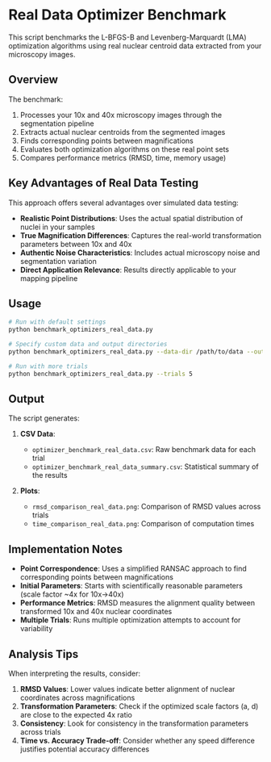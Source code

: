 # Real Data Optimizer Benchmark

This script benchmarks the L-BFGS-B and Levenberg-Marquardt (LMA) optimization algorithms using real nuclear centroid data extracted from your microscopy images.

## Overview

The benchmark:

1. Processes your 10x and 40x microscopy images through the segmentation pipeline
2. Extracts actual nuclear centroids from the segmented images
3. Finds corresponding points between magnifications
4. Evaluates both optimization algorithms on these real point sets
5. Compares performance metrics (RMSD, time, memory usage)

## Key Advantages of Real Data Testing

This approach offers several advantages over simulated data testing:

- **Realistic Point Distributions**: Uses the actual spatial distribution of nuclei in your samples
- **True Magnification Differences**: Captures the real-world transformation parameters between 10x and 40x
- **Authentic Noise Characteristics**: Includes actual microscopy noise and segmentation variation
- **Direct Application Relevance**: Results directly applicable to your mapping pipeline

## Usage

```bash
# Run with default settings
python benchmark_optimizers_real_data.py

# Specify custom data and output directories
python benchmark_optimizers_real_data.py --data-dir /path/to/data --output-dir results/custom_benchmark

# Run with more trials
python benchmark_optimizers_real_data.py --trials 5
```

## Output

The script generates:

1. **CSV Data**:
   - `optimizer_benchmark_real_data.csv`: Raw benchmark data for each trial
   - `optimizer_benchmark_real_data_summary.csv`: Statistical summary of the results

2. **Plots**:
   - `rmsd_comparison_real_data.png`: Comparison of RMSD values across trials
   - `time_comparison_real_data.png`: Comparison of computation times

## Implementation Notes

- **Point Correspondence**: Uses a simplified RANSAC approach to find corresponding points between magnifications
- **Initial Parameters**: Starts with scientifically reasonable parameters (scale factor ~4x for 10x→40x)
- **Performance Metrics**: RMSD measures the alignment quality between transformed 10x and 40x nuclear coordinates
- **Multiple Trials**: Runs multiple optimization attempts to account for variability

## Analysis Tips

When interpreting the results, consider:

1. **RMSD Values**: Lower values indicate better alignment of nuclear coordinates across magnifications
2. **Transformation Parameters**: Check if the optimized scale factors (a, d) are close to the expected 4x ratio
3. **Consistency**: Look for consistency in the transformation parameters across trials
4. **Time vs. Accuracy Trade-off**: Consider whether any speed difference justifies potential accuracy differences